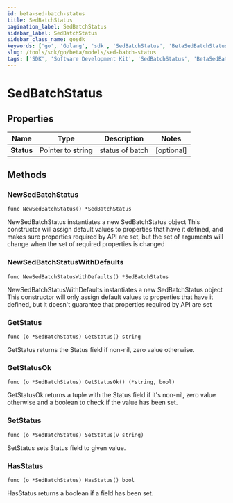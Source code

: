 ```yaml
---
id: beta-sed-batch-status
title: SedBatchStatus
pagination_label: SedBatchStatus
sidebar_label: SedBatchStatus
sidebar_class_name: gosdk
keywords: ['go', 'Golang', 'sdk', 'SedBatchStatus', 'BetaSedBatchStatus'] 
slug: /tools/sdk/go/beta/models/sed-batch-status
tags: ['SDK', 'Software Development Kit', 'SedBatchStatus', 'BetaSedBatchStatus']
---
```


# SedBatchStatus

## Properties

Name | Type | Description | Notes
------------ | ------------- | ------------- | -------------
**Status** | Pointer to **string** | status of batch | [optional] 

## Methods

### NewSedBatchStatus

`func NewSedBatchStatus() *SedBatchStatus`

NewSedBatchStatus instantiates a new SedBatchStatus object
This constructor will assign default values to properties that have it defined,
and makes sure properties required by API are set, but the set of arguments
will change when the set of required properties is changed

### NewSedBatchStatusWithDefaults

`func NewSedBatchStatusWithDefaults() *SedBatchStatus`

NewSedBatchStatusWithDefaults instantiates a new SedBatchStatus object
This constructor will only assign default values to properties that have it defined,
but it doesn't guarantee that properties required by API are set

### GetStatus

`func (o *SedBatchStatus) GetStatus() string`

GetStatus returns the Status field if non-nil, zero value otherwise.

### GetStatusOk

`func (o *SedBatchStatus) GetStatusOk() (*string, bool)`

GetStatusOk returns a tuple with the Status field if it's non-nil, zero value otherwise
and a boolean to check if the value has been set.

### SetStatus

`func (o *SedBatchStatus) SetStatus(v string)`

SetStatus sets Status field to given value.

### HasStatus

`func (o *SedBatchStatus) HasStatus() bool`

HasStatus returns a boolean if a field has been set.


